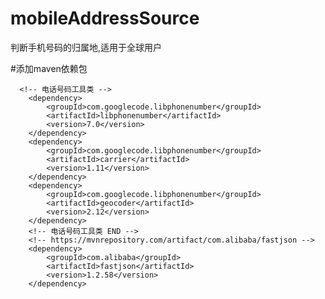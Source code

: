 # mobileAddressSource
判断手机号码的归属地,适用于全球用户


#添加maven依赖包
      
      
      
      <!-- 电话号码工具类 -->
        <dependency>
            <groupId>com.googlecode.libphonenumber</groupId>
            <artifactId>libphonenumber</artifactId>
            <version>7.0</version>
        </dependency>
        <dependency>
            <groupId>com.googlecode.libphonenumber</groupId>
            <artifactId>carrier</artifactId>
            <version>1.11</version>
        </dependency>
        <dependency>
            <groupId>com.googlecode.libphonenumber</groupId>
            <artifactId>geocoder</artifactId>
            <version>2.12</version>
        </dependency>
        <!-- 电话号码工具类 END -->
        <!-- https://mvnrepository.com/artifact/com.alibaba/fastjson -->
        <dependency>
            <groupId>com.alibaba</groupId>
            <artifactId>fastjson</artifactId>
            <version>1.2.58</version>
        </dependency>
